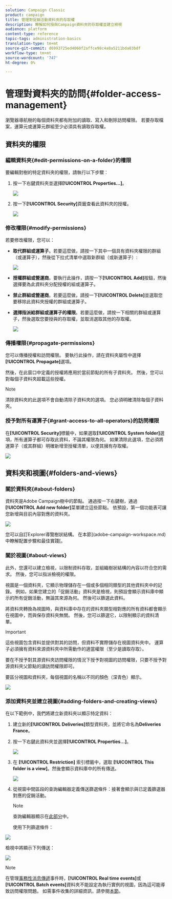 ```yaml
---
solution: Campaign Classic
product: campaign
title: 管理對促銷活動資料夾的存取權
description: 瞭解如何授與Campaign資料夾的存取權並建立檢視
audience: platform
content-type: reference
topic-tags: administration-basics
translation-type: tm+mt
source-git-commit: d6993725ed4060f2affce98c4a8a5211bda03bdf
workflow-type: tm+mt
source-wordcount: '747'
ht-degree: 0%

---
```



# 管理對資料夾的訪問{#folder-access-management}

瀏覽器導航樹的每個資料夾都有附加的讀取、寫入和刪除訪問權限。 若要存取檔案，運算元或運算元群組至少必須具有讀取存取權。

## 資料夾的權限

### 編輯資料夾{#edit-permissions-on-a-folder}的權限

要編輯對樹的特定資料夾的權限，請執行以下步驟：

1. 按一下右鍵資料夾並選擇&#x200B;**[!UICONTROL Properties...]**。

   ![](assets/s_ncs_user_folder_properties.png)

1. 按一下&#x200B;**[!UICONTROL Security]**&#x200B;頁籤查看此資料夾的授權。

   ![](assets/s_ncs_user_folder_properties_security.png)

### 修改權限{#modify-permissions}

若要修改權限，您可以：

* **取代群組或運算子**。若要這麼做，請按一下其中一個具有資料夾權限的群組（或運算子），然後從下拉式清單中選取新群組（或新運算子）:

   ![](assets/s_ncs_user_folder_properties_security02.png)

* **授權群組或營運商**。要執行此操作，請按一下&#x200B;**[!UICONTROL Add]**&#x200B;按鈕，然後選擇要為此資料夾分配授權的組或運算子。
* **禁止群組或營運商**。若要這麼做，請按一下&#x200B;**[!UICONTROL Delete]**&#x200B;並選取您要移除此資料夾授權的群組或運算子。
* **選擇指派給群組或運算子的權限**。若要這麼做，請按一下相關的群組或運算子，然後選取您要授與的存取權，並取消選取其他的存取權。

   ![](assets/s_ncs_user_folder_properties_security03.png)

### 傳播權限{#propagate-permissions}

您可以傳播授權和訪問權限。 要執行此操作，請在資料夾屬性中選擇&#x200B;**[!UICONTROL Propagate]**&#x200B;選項。

然後，在此窗口中定義的授權將應用於當前節點的所有子資料夾。 然後，您可以對每個子資料夾超載這些授權。

>[!NOTE]
>
>清除資料夾的此選項不會自動清除子資料夾的選項。 您必須明確清除每個子資料夾。

### 授予對所有運算子{#grant-access-to-all-operators}的訪問權限

在&#x200B;**[!UICONTROL Security]**&#x200B;標籤中，如果選取&#x200B;**[!UICONTROL System folder]**&#x200B;選項，所有運算子都可存取此資料，不論其權限為何。 如果清除此選項，您必須將運算子（或其群組）明確新增至授權清單，以便其擁有存取權。

![](assets/s_ncs_user_folder_properties_security03b.png)

## 資料夾和視圖{#folders-and-views}

### 關於資料夾{#about-folders}

資料夾是Adobe Campaign樹中的節點。 通過按一下右鍵樹，通過&#x200B;**[!UICONTROL Add new folder]**&#x200B;菜單建立這些節點。 依預設，第一個功能表可讓您新增與目前內容對應的資料夾。

![](assets/s_ncs_user_add_folder_in_tree.png)

您可以自訂Explorer導覽樹狀結構。 在本節](adobe-campaign-workspace.md)中瞭解配置步驟和最佳實踐[。

### 關於視圖{#about-views}

此外，您還可以建立檢視，以限制資料存取，並組織樹狀結構的內容以符合您的需求。 然後，您可以指派檢視的權限。

視圖是一個資料夾，它顯示物理儲存在一個或多個相同類型的其他資料夾中的記錄。 例如，如果您建立的「促銷活動」資料夾是檢視，則預設會顯示資料庫中顯示的所有促銷活動，無論其來源為何。 然後可以篩選此資料。

將資料夾轉換為視圖時，與資料庫中存在的資料夾類型相對應的所有資料都會顯示在視圖中，而與保存資料夾無關。 然後，您可以篩選它，以限制顯示的資料清單。

>[!IMPORTANT]
>
>這些視圖包含資料並提供對其的訪問，但資料不實際儲存在視圖資料夾中。 運算子必須擁有資料來源資料夾中所需動作的適當權限（至少是讀取存取）。
>
>要在不授予對其源資料夾訪問權限的情況下授予對視圖的訪問權限，只要不授予對源資料夾父節點的讀訪問權限即可。

要區分視圖和資料夾，每個視圖的名稱以不同的顏色（深青色）顯示。

![](assets/s_ncs_user_view_name_color.png)

### 添加資料夾並建立視圖{#adding-folders-and-creating-views}

在以下範例中，我們將建立新資料夾以顯示特定資料：

1. 建立新的&#x200B;**[!UICONTROL Deliveries]**&#x200B;類型資料夾，並將它命名為&#x200B;**Deliveries France**。
1. 按一下右鍵此資料夾並選擇&#x200B;**[!UICONTROL Properties...]**。

   ![](assets/s_ncs_user_add_folder_exple.png)

1. 在 **[!UICONTROL Restriction]** 索引標籤中，選取 **[!UICONTROL This folder is a view]**。然後會顯示資料庫中的所有傳送。

   ![](assets/s_ncs_user_add_folder_exple01.png)

1. 從視窗中間區段的查詢編輯器定義傳送篩選條件：接著會顯示與已定義篩選器對應的促銷活動。

   >[!NOTE]
   >
   >查詢編輯器顯示在[此部分](../../platform/using/about-queries-in-campaign.md)中。

   使用下列篩選條件：

![](assets/s_ncs_user_add_folder_exple00.png)

檢視中將顯示下列傳送：

![](assets/s_ncs_user_add_folder_exple02.png)

>[!NOTE]
>
>在管理[事務性消息傳遞](../../message-center/using/about-transactional-messaging.md)事件時，**[!UICONTROL Real time events]**&#x200B;或&#x200B;**[!UICONTROL Batch events]**&#x200B;資料夾不能設定為執行實例的視圖，因為這可能導致訪問權限問題。 如需事件收集的詳細資訊，請參閱[本節](../../message-center/using/event-collection.md)。